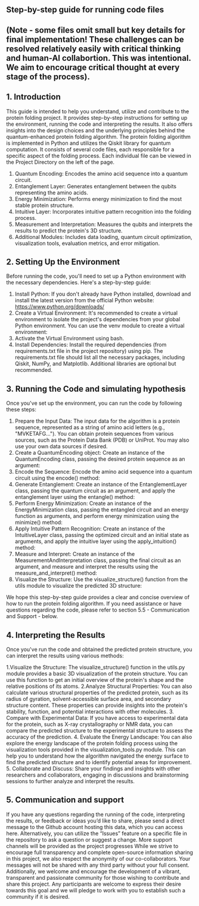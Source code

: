 ## Step-by-step guide for running code files
## (Note - some files omit small but key details for final implementation! These challenges can be resolved relatively easily with critical thinking and  human-AI collabortion. This was intentional. We aim to encourage critical thought at every stage of the process). ## 

## 1. Introduction ##

This guide is intended to help you understand, utilize and contribute to the protein folding project. 
It provides step-by-step instructions for setting up the environment, running the code and interpreting the results.
It also offers insights into the design choices and the underlying principles behind the quantum-enhanced protein folding algorithm.
The protein folding algorithm is implemented in Python and utilizes the Qiskit library for quantum computation. 
It consists of several code files, each responsible for a specific aspect of the folding process. 
Each individual file can be viewed in the Project Directory on the left of the page.

  1. Quantum Encoding: Encodes the amino acid sequence into a quantum circuit.
  2. Entanglement Layer: Generates entanglement between the qubits representing the amino acids.
  3. Energy Minimization: Performs energy minimization to find the most stable protein structure.
  4. Intuitive Layer: Incorporates intuitive pattern recognition into the folding process.
  5. Measurement and Interpretation: Measures the qubits and interprets the results to predict the protein's 3D structure.
  6. Additional Modules: Includes data loading, quantum circuit optimization, visualization tools, evaluation metrics, and error mitigation.

## 2. Setting Up the Environment ##

Before running the code, you'll need to set up a Python environment with the necessary dependencies. Here's a step-by-step guide:
  1. Install Python: If you don't already have Python installed, download and install the latest version from the official Python website: https://www.python.org/downloads/  
  2. Create a Virtual Environment: It's recommended to create a virtual environment to isolate the project's dependencies from your global Python environment. You can use the venv module to create a virtual environment:
  3. Activate the Virtual Environment using bash.
  4. Install Dependencies: Install the required dependencies (from requirements.txt file in the project repository) using pip.
  The requirements.txt file should list all the necessary packages, including Qiskit, NumPy, and Matplotlib. Additional libraries are optional but recommended.
  
## 3. Running the Code and simulating hypothesis ##


Once you've set up the environment, you can run the code by following these steps:
  
  1. Prepare the Input Data: The input data for the algorithm is a protein sequence, represented as a string of amino acid letters (e.g., "MVKETAFG..."). You can obtain protein sequences from various sources, such as the Protein Data Bank (PDB) or UniProt. You may also use your own data sources if desired.
  2. Create a QuantumEncoding object: Create an instance of the QuantumEncoding class, passing the desired protein sequence as an argument:
  3. Encode the Sequence: Encode the amino acid sequence into a quantum circuit using the encode() method:
  4. Generate Entanglement: Create an instance of the EntanglementLayer class, passing the quantum circuit as an argument, and apply the entanglement layer using the entangle() method:
  5. Perform Energy Minimization: Create an instance of the EnergyMinimization class, passing the entangled circuit and an energy function as arguments, and perform energy minimization using the minimize() method:
  6. Apply Intuitive Pattern Recognition: Create an instance of the IntuitiveLayer class, passing the optimized circuit and an initial state as arguments, and apply the intuitive layer using the apply_intuition() method:
  7. Measure and Interpret: Create an instance of the MeasurementAndInterpretation class, passing the final circuit as an argument, and measure and interpret the results using the measure_and_interpret() method:
  8. Visualize the Structure: Use the visualize_structure() function from the utils module to visualize the predicted 3D structure:


We hope this step-by-step guide provides a clear and concise overview of how to run the protein folding algorithm. If you need assistance or have questions regarding the code, please refer to section 5.5 - Communication and Support - below.

## 4. Interpreting the Results ##

Once you've run the code and obtained the predicted protein structure, you can interpret the results using various methods:

  1.Visualize the Structure: The visualize_structure() function in the utils.py module provides a basic 3D visualization of the protein structure. You can use this function to get an initial overview of the protein's shape and the relative positions of its atoms.
  2.Analyze Structural Properties: You can also calculate various structural properties of the predicted protein, such as its radius of gyration, solvent-accessible surface area, and secondary structure content. These properties can provide insights into the protein's stability, function, and potential interactions with other molecules.
  3. Compare with Experimental Data: If you have access to experimental data for the protein, such as X-ray crystallography or NMR data, you can compare the predicted structure to the experimental structure to assess the accuracy of the prediction.
  4. Evaluate the Energy Landscape: You can also explore the energy landscape of the protein folding process using the visualization tools provided in the visualization_tools.py module. This can help you to understand how the algorithm navigated the energy surface to find the predicted structure and to identify potential areas for improvement.
  5. Collaborate and Discuss: Share your findings and insights with other researchers and collaborators, engaging in discussions and brainstorming sessions to further analyze and interpret the results.



## 5. Communication and support ##
If you have any questions regarding the running of the code, interpreting the results, or feedback or ideas you’d like to share, please send a direct message to the Github account hosting this data, which you can access here. Alternatively, you can utilize the “Issues” feature on a specific file in the repository to ask a question or suggest a change. More support channels will be provided as the project progresses
While we strive to encourage full transparency and complete open-source information sharing in this project, we also respect the anonymity of our co-collaborators. Your messages will not be shared with any third party without your full consent.
Additionally, we welcome and encourage the development of a vibrant, transparent and passionate community for those wishing to contribute and share this project. Any participants are welcome to express their desire towards this goal and we will pledge to work with you to establish such a community if it is desired.
